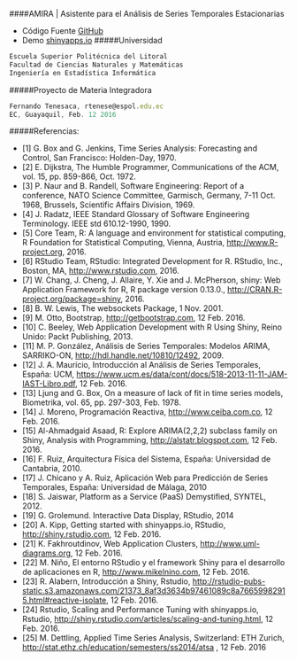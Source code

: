 ####AMIRA | Asistente para el Análisis de Series Temporales Estacionarias
* Código Fuente [GitHub](https://github.com/ftenesaca/amira/)
* Demo [shinyapps.io](https://espol.shinyapps.io/amira/)
#####Universidad
```javascript
Escuela Superior Politécnica del Litoral
Facultad de Ciencias Naturales y Matemáticas
Ingeniería en Estadística Informática
```
#####Proyecto de Materia Integradora
```javascript
Fernando Tenesaca, rtenese@espol.edu.ec
EC, Guayaquil, Feb. 12 2016
```
#####Referencias:
* [1]	G. Box and G. Jenkins, Time Series Analysis: Forecasting and Control, San Francisco: Holden-Day, 1970.
* [2]	E. Dijkstra, The Humble Programmer, Communications of the ACM, vol. 15, pp. 859-866, Oct. 1972.
* [3]	P. Naur and B. Randell, Software Engineering: Report of a conference, NATO Science Committee, Garmisch, Germany, 7-11 Oct. 1968, Brussels, Scientific Affairs Division, 1969.
* [4]	J. Radatz, IEEE Standard Glossary of Software Engineering Terminology. IEEE std 610.12-1990, 1990.
* [5]	Core Team, R: A language and environment for statistical computing, R Foundation for Statistical Computing, Vienna, Austria, http://www.R-project.org, 2016.
* [6]	RStudio Team, RStudio: Integrated Development for R. RStudio, Inc., Boston, MA, http://www.rstudio.com, 2016.
* [7]	W. Chang, J. Cheng, J. Allaire, Y. Xie and J. McPherson, shiny: Web Application Framework for R, R package version 0.13.0., http://CRAN.R-project.org/package=shiny, 2016.
* [8]	B. W. Lewis, The websockets Package, 1 Nov. 2001.
* [9]	M. Otto, Bootstrap, http://getbootstrap.com, 12 Feb. 2016.
* [10]	C. Beeley, Web Application Development with R Using Shiny, Reino Unido: Packt Publishing, 2013.
* [11]	M. P. González, Análisis de Series Temporales: Modelos ARIMA, SARRIKO-ON, http://hdl.handle.net/10810/12492, 2009.
* [12]	J. A. Mauricio, Introducción al Análisis de Series Temporales, España: UCM, https://www.ucm.es/data/cont/docs/518-2013-11-11-JAM-IAST-Libro.pdf, 12 Feb. 2016.
* [13]	Ljung and G. Box, On a measure of lack of fit in time series models, Biometrika, vol. 65, pp. 297-303, Feb. 1978.
* [14]	J. Moreno, Programación Reactiva, http://www.ceiba.com.co, 12 Feb. 2016.
* [15]	Al-Ahmadgaid Asaad, R: Explore ARIMA(2,2,2) subclass family on Shiny, Analysis with Programming, http://alstatr.blogspot.com, 12 Feb. 2016.
* [16]	F. Ruiz, Arquitectura Física del Sistema, España: Universidad de Cantabria, 2010.
* [17]	J. Chicano y A. Ruiz, Aplicación Web para Predicción de Series Temporales, España: Universidad de Málaga, 2010
* [18]	S. Jaiswar, Platform as a Service (PaaS) Demystified, SYNTEL, 2012.
* [19]	G. Grolemund. Interactive Data Display, RStudio, 2014
* [20]	A. Kipp, Getting started with shinyapps.io, RStudio, http://shiny.rstudio.com, 12 Feb. 2016.
* [21]	K. Fakhroutdinov, Web Application Clusters, http://www.uml-diagrams.org, 12 Feb. 2016.
* [22]	M. Niño, El entorno RStudio y el framework Shiny para el desarrollo de aplicaciones en R, http://www.mikelnino.com, 12 Feb. 2016.
* [23]	R. Alabern, Introducción a Shiny, Rstudio, http://rstudio-pubs-static.s3.amazonaws.com/21373_8af3d3634b97461089c8a76659982915.html#reactive-isolate, 12 Feb. 2016.
* [24]	Rstudio, Scaling and Performance Tuning with shinyapps.io, Rstudio, http://shiny.rstudio.com/articles/scaling-and-tuning.html, 12 Feb. 2016.
* [25]	M. Dettling, Applied Time Series Analysis, Switzerland: ETH Zurich, http://stat.ethz.ch/education/semesters/ss2014/atsa , 12 Feb. 2016
